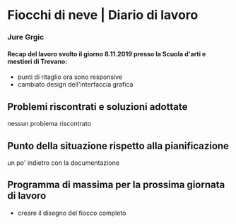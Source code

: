 # Fiocchi di neve | Diario di lavoro
### Jure Grgic

#### Recap del lavoro svolto il giorno 8.11.2019 presso la Scuola d'arti e mestieri di Trevano:

  - punti di ritaglio ora sono responsive
  - cambiato design dell'interfaccia grafica

##  Problemi riscontrati e soluzioni adottate
nessun problema riscontrato

##  Punto della situazione rispetto alla pianificazione
un po' indietro con la documentazione

## Programma di massima per la prossima giornata di lavoro
  - creare il disegno del fiocco completo
